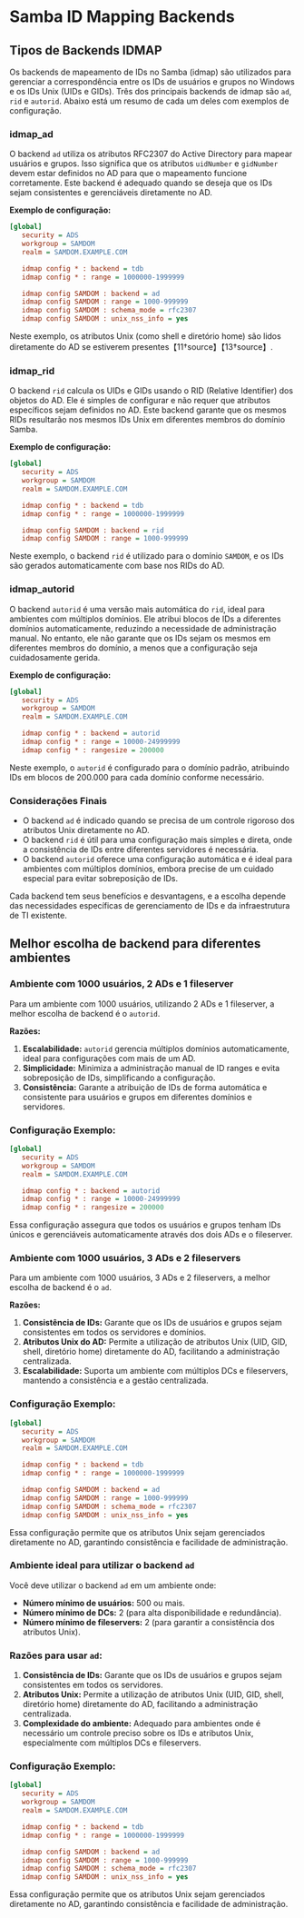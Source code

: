 # Samba ID Mapping Backends

## Tipos de Backends IDMAP

Os backends de mapeamento de IDs no Samba (idmap) são utilizados para gerenciar a correspondência entre os IDs de usuários e grupos no Windows e os IDs Unix (UIDs e GIDs). Três dos principais backends de idmap são `ad`, `rid` e `autorid`. Abaixo está um resumo de cada um deles com exemplos de configuração.

### idmap_ad

O backend `ad` utiliza os atributos RFC2307 do Active Directory para mapear usuários e grupos. Isso significa que os atributos `uidNumber` e `gidNumber` devem estar definidos no AD para que o mapeamento funcione corretamente. Este backend é adequado quando se deseja que os IDs sejam consistentes e gerenciáveis diretamente no AD.

**Exemplo de configuração:**

```ini
[global]
   security = ADS
   workgroup = SAMDOM
   realm = SAMDOM.EXAMPLE.COM

   idmap config * : backend = tdb
   idmap config * : range = 1000000-1999999

   idmap config SAMDOM : backend = ad
   idmap config SAMDOM : range = 1000-999999
   idmap config SAMDOM : schema_mode = rfc2307
   idmap config SAMDOM : unix_nss_info = yes
```

Neste exemplo, os atributos Unix (como shell e diretório home) são lidos diretamente do AD se estiverem presentes【11†source】【13†source】.

### idmap_rid

O backend `rid` calcula os UIDs e GIDs usando o RID (Relative Identifier) dos objetos do AD. Ele é simples de configurar e não requer que atributos específicos sejam definidos no AD. Este backend garante que os mesmos RIDs resultarão nos mesmos IDs Unix em diferentes membros do domínio Samba.

**Exemplo de configuração:**

```ini
[global]
   security = ADS
   workgroup = SAMDOM
   realm = SAMDOM.EXAMPLE.COM

   idmap config * : backend = tdb
   idmap config * : range = 1000000-1999999

   idmap config SAMDOM : backend = rid
   idmap config SAMDOM : range = 1000-999999
```

Neste exemplo, o backend `rid` é utilizado para o domínio `SAMDOM`, e os IDs são gerados automaticamente com base nos RIDs do AD.

### idmap_autorid

O backend `autorid` é uma versão mais automática do `rid`, ideal para ambientes com múltiplos domínios. Ele atribui blocos de IDs a diferentes domínios automaticamente, reduzindo a necessidade de administração manual. No entanto, ele não garante que os IDs sejam os mesmos em diferentes membros do domínio, a menos que a configuração seja cuidadosamente gerida.

**Exemplo de configuração:**

```ini
[global]
   security = ADS
   workgroup = SAMDOM
   realm = SAMDOM.EXAMPLE.COM

   idmap config * : backend = autorid
   idmap config * : range = 10000-24999999
   idmap config * : rangesize = 200000
```

Neste exemplo, o `autorid` é configurado para o domínio padrão, atribuindo IDs em blocos de 200.000 para cada domínio conforme necessário.

### Considerações Finais

- O backend `ad` é indicado quando se precisa de um controle rigoroso dos atributos Unix diretamente no AD.
- O backend `rid` é útil para uma configuração mais simples e direta, onde a consistência de IDs entre diferentes servidores é necessária.
- O backend `autorid` oferece uma configuração automática e é ideal para ambientes com múltiplos domínios, embora precise de um cuidado especial para evitar sobreposição de IDs.

Cada backend tem seus benefícios e desvantagens, e a escolha depende das necessidades específicas de gerenciamento de IDs e da infraestrutura de TI existente.

## Melhor escolha de backend para diferentes ambientes

### Ambiente com 1000 usuários, 2 ADs e 1 fileserver

Para um ambiente com 1000 usuários, utilizando 2 ADs e 1 fileserver, a melhor escolha de backend é o `autorid`.

**Razões:**
1. **Escalabilidade:** `autorid` gerencia múltiplos domínios automaticamente, ideal para configurações com mais de um AD.
2. **Simplicidade:** Minimiza a administração manual de ID ranges e evita sobreposição de IDs, simplificando a configuração.
3. **Consistência:** Garante a atribuição de IDs de forma automática e consistente para usuários e grupos em diferentes domínios e servidores.

### Configuração Exemplo:

```ini
[global]
   security = ADS
   workgroup = SAMDOM
   realm = SAMDOM.EXAMPLE.COM

   idmap config * : backend = autorid
   idmap config * : range = 10000-24999999
   idmap config * : rangesize = 200000
```

Essa configuração assegura que todos os usuários e grupos tenham IDs únicos e gerenciáveis automaticamente através dos dois ADs e o fileserver.

### Ambiente com 1000 usuários, 3 ADs e 2 fileservers

Para um ambiente com 1000 usuários, 3 ADs e 2 fileservers, a melhor escolha de backend é o `ad`.

**Razões:**
1. **Consistência de IDs:** Garante que os IDs de usuários e grupos sejam consistentes em todos os servidores e domínios.
2. **Atributos Unix do AD:** Permite a utilização de atributos Unix (UID, GID, shell, diretório home) diretamente do AD, facilitando a administração centralizada.
3. **Escalabilidade:** Suporta um ambiente com múltiplos DCs e fileservers, mantendo a consistência e a gestão centralizada.

### Configuração Exemplo:

```ini
[global]
   security = ADS
   workgroup = SAMDOM
   realm = SAMDOM.EXAMPLE.COM

   idmap config * : backend = tdb
   idmap config * : range = 1000000-1999999

   idmap config SAMDOM : backend = ad
   idmap config SAMDOM : range = 1000-999999
   idmap config SAMDOM : schema_mode = rfc2307
   idmap config SAMDOM : unix_nss_info = yes
```

Essa configuração permite que os atributos Unix sejam gerenciados diretamente no AD, garantindo consistência e facilidade de administração.

### Ambiente ideal para utilizar o backend `ad`

Você deve utilizar o backend `ad` em um ambiente onde:

- **Número mínimo de usuários:** 500 ou mais.
- **Número mínimo de DCs:** 2 (para alta disponibilidade e redundância).
- **Número mínimo de fileservers:** 2 (para garantir a consistência dos atributos Unix).

### Razões para usar `ad`:
1. **Consistência de IDs:** Garante que os IDs de usuários e grupos sejam consistentes em todos os servidores.
2. **Atributos Unix:** Permite a utilização de atributos Unix (UID, GID, shell, diretório home) diretamente do AD, facilitando a administração centralizada.
3. **Complexidade do ambiente:** Adequado para ambientes onde é necessário um controle preciso sobre os IDs e atributos Unix, especialmente com múltiplos DCs e fileservers.

### Configuração Exemplo:

```ini
[global]
   security = ADS
   workgroup = SAMDOM
   realm = SAMDOM.EXAMPLE.COM

   idmap config * : backend = tdb
   idmap config * : range = 1000000-1999999

   idmap config SAMDOM : backend = ad
   idmap config SAMDOM : range = 1000-999999
   idmap config SAMDOM : schema_mode = rfc2307
   idmap config SAMDOM : unix_nss_info = yes
```

Essa configuração permite que os atributos Unix sejam gerenciados diretamente no AD, garantindo consistência e facilidade de administração.
